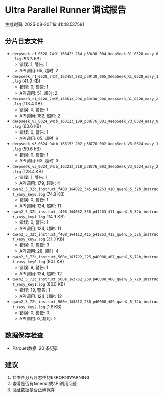 # Ultra Parallel Runner 调试报告

生成时间: 2025-08-20T16:41:48.537591

## 分片日志文件

- `deepseek_r1_0528_74df_163422_264_p39430_004_DeepSeek_R1_0528_easy_0.log` (53.3 KB)
  - 错误: 1, 警告: 1
  - API调用: 65, 超时: 2
- `deepseek_r1_0528_74df_163452_283_p39430_005_DeepSeek_R1_0528_easy_1.log` (41.9 KB)
  - 错误: 0, 警告: 1
  - API调用: 51, 超时: 2
- `deepseek_r1_0528_74df_163512_296_p39430_006_DeepSeek_R1_0528_easy_2.log` (113.4 KB)
  - 错误: 0, 警告: 1
  - API调用: 182, 超时: 2
- `deepseek_v3_0324_94cb_163122_189_p38776_001_DeepSeek_V3_0324_easy_0.log` (60.6 KB)
  - 错误: 0, 警告: 1
  - API调用: 65, 超时: 6
- `deepseek_v3_0324_94cb_163152_202_p38776_002_DeepSeek_V3_0324_easy_1.log` (59.6 KB)
  - 错误: 0, 警告: 1
  - API调用: 63, 超时: 3
- `deepseek_v3_0324_94cb_163212_218_p38776_003_DeepSeek_V3_0324_easy_2.log` (128.4 KB)
  - 错误: 1, 警告: 1
  - API调用: 179, 超时: 4
- `qwen2_5_32b_instruct_f408_164022_345_p41263_010_qwen2_5_32b_instruct_easy_key0.log` (74.8 KB)
  - 错误: 0, 警告: 1
  - API调用: 124, 超时: 11
- `qwen2_5_32b_instruct_f408_164052_358_p41263_011_qwen2_5_32b_instruct_easy_key1.log` (74.9 KB)
  - 错误: 0, 警告: 1
  - API调用: 124, 超时: 11
- `qwen2_5_32b_instruct_f408_164112_415_p41263_012_qwen2_5_32b_instruct_easy_key2.log` (31.9 KB)
  - 错误: 0, 警告: 3
  - API调用: 28, 超时: 4
- `qwen2_5_72b_instruct_560e_163722_225_p40008_007_qwen2_5_72b_instruct_easy_key0.log` (80.1 KB)
  - 错误: 9, 警告: 1
  - API调用: 124, 超时: 12
- `qwen2_5_72b_instruct_560e_163752_239_p40008_008_qwen2_5_72b_instruct_easy_key1.log` (86.0 KB)
  - 错误: 19, 警告: 1
  - API调用: 124, 超时: 12
- `qwen2_5_72b_instruct_560e_163812_250_p40008_009_qwen2_5_72b_instruct_easy_key2.log` (1.8 KB)
  - 错误: 0, 警告: 0
  - API调用: 0, 超时: 0

## 数据保存检查

- Parquet数据: 20 条记录

## 建议

1. 检查各分片日志中的ERROR和WARNING
2. 查看是否有timeout或API调用问题
3. 验证数据是否正确保存
